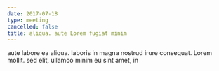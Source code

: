 ```yaml
---
date: 2017-07-18
type: meeting
cancelled: false
title: aliqua. aute Lorem fugiat minim
---
```

aute labore ea aliqua. laboris in magna nostrud irure consequat. Lorem mollit. sed elit, ullamco minim eu sint amet, in